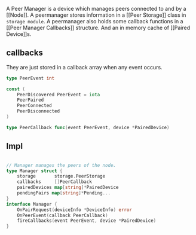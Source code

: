 A Peer Manager is a device which manages peers connected to and by a [[Node]]. A peermanager stores information in a [[Peer Storage]] class in `storage module`.
A peermanager also holds some callback functions in a [[Peer Manager Callbacks]] structure. And an in memory cache of [[Paired Device]]s.

## callbacks
They are just stored in a callback array when any event occurs.
```go
type PeerEvent int

const (
	PeerDiscovered PeerEvent = iota
	PeerPaired
	PeerConnected
	PeerDisconnected
)

type PeerCallback func(event PeerEvent, device *PairedDevice)
```

## Impl

```go

// Manager manages the peers of the node.
type Manager struct {
	storage       storage.PeerStorage
	callbacks     []PeerCallback
	pairedDevices map[string]*PairedDevice
    pendingPairs map[string]*Pending...
}
interface Manager {
    OnPairRequest(deviceInfo *DeviceInfo) error
    OnPeerEvent(callback PeerCallback)
    fireCallbacks(event PeerEvent, device *PairedDevice)
}
